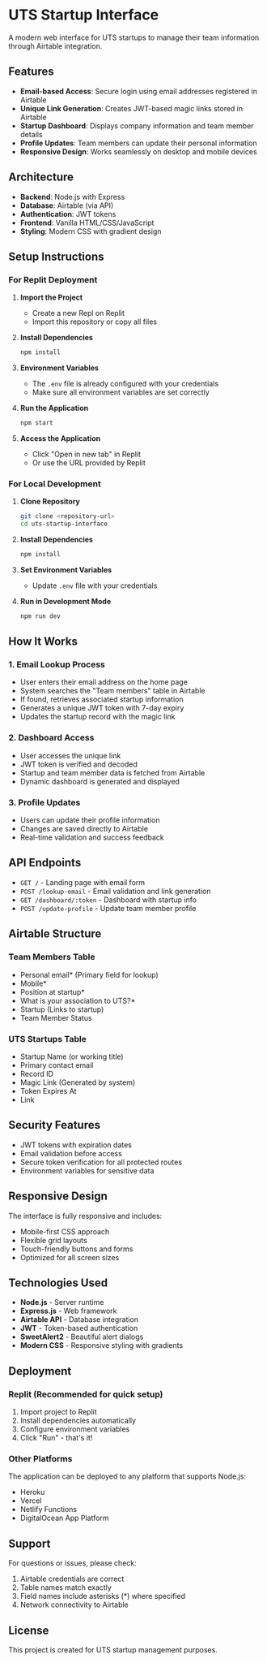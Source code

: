 # UTS Startup Interface

A modern web interface for UTS startups to manage their team information through Airtable integration.

## Features

- **Email-based Access**: Secure login using email addresses registered in Airtable
- **Unique Link Generation**: Creates JWT-based magic links stored in Airtable
- **Startup Dashboard**: Displays company information and team member details
- **Profile Updates**: Team members can update their personal information
- **Responsive Design**: Works seamlessly on desktop and mobile devices

## Architecture

- **Backend**: Node.js with Express
- **Database**: Airtable (via API)
- **Authentication**: JWT tokens
- **Frontend**: Vanilla HTML/CSS/JavaScript
- **Styling**: Modern CSS with gradient design

## Setup Instructions

### For Replit Deployment

1. **Import the Project**
   - Create a new Repl on Replit
   - Import this repository or copy all files

2. **Install Dependencies**
   ```bash
   npm install
   ```

3. **Environment Variables**
   - The `.env` file is already configured with your credentials
   - Make sure all environment variables are set correctly

4. **Run the Application**
   ```bash
   npm start
   ```

5. **Access the Application**
   - Click "Open in new tab" in Replit
   - Or use the URL provided by Replit

### For Local Development

1. **Clone Repository**
   ```bash
   git clone <repository-url>
   cd uts-startup-interface
   ```

2. **Install Dependencies**
   ```bash
   npm install
   ```

3. **Set Environment Variables**
   - Update `.env` file with your credentials

4. **Run in Development Mode**
   ```bash
   npm run dev
   ```

## How It Works

### 1. Email Lookup Process
- User enters their email address on the home page
- System searches the "Team members" table in Airtable
- If found, retrieves associated startup information
- Generates a unique JWT token with 7-day expiry
- Updates the startup record with the magic link

### 2. Dashboard Access
- User accesses the unique link
- JWT token is verified and decoded
- Startup and team member data is fetched from Airtable
- Dynamic dashboard is generated and displayed

### 3. Profile Updates
- Users can update their profile information
- Changes are saved directly to Airtable
- Real-time validation and success feedback

## API Endpoints

- `GET /` - Landing page with email form
- `POST /lookup-email` - Email validation and link generation
- `GET /dashboard/:token` - Dashboard with startup info
- `POST /update-profile` - Update team member profile

## Airtable Structure

### Team Members Table
- Personal email* (Primary field for lookup)
- Mobile*
- Position at startup*
- What is your association to UTS?*
- Startup (Links to startup)
- Team Member Status

### UTS Startups Table
- Startup Name (or working title)
- Primary contact email
- Record ID
- Magic Link (Generated by system)
- Token Expires At
- Link

## Security Features

- JWT tokens with expiration dates
- Email validation before access
- Secure token verification for all protected routes
- Environment variables for sensitive data

## Responsive Design

The interface is fully responsive and includes:
- Mobile-first CSS approach
- Flexible grid layouts
- Touch-friendly buttons and forms
- Optimized for all screen sizes

## Technologies Used

- **Node.js** - Server runtime
- **Express.js** - Web framework
- **Airtable API** - Database integration
- **JWT** - Token-based authentication
- **SweetAlert2** - Beautiful alert dialogs
- **Modern CSS** - Responsive styling with gradients

## Deployment

### Replit (Recommended for quick setup)
1. Import project to Replit
2. Install dependencies automatically
3. Configure environment variables
4. Click "Run" - that's it!

### Other Platforms
The application can be deployed to any platform that supports Node.js:
- Heroku
- Vercel
- Netlify Functions
- DigitalOcean App Platform

## Support

For questions or issues, please check:
1. Airtable credentials are correct
2. Table names match exactly
3. Field names include asterisks (*) where specified
4. Network connectivity to Airtable

## License

This project is created for UTS startup management purposes. 
